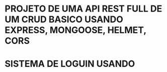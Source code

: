 # PROJETO DE UMA API REST FULL DE UM CRUD BASICO USANDO EXPRESS, MONGOOSE, HELMET, CORS
# SISTEMA DE LOGUIN USANDO 